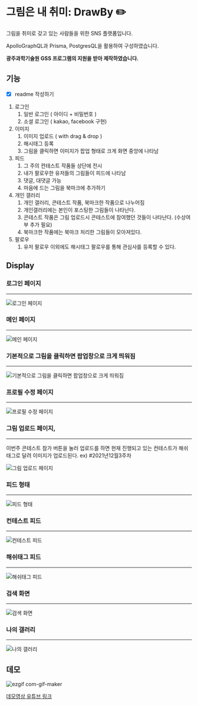 # **그림은 내 취미: DrawBy ✏️**

그림을 취미로 갖고 있는 사람들을 위한 SNS 플랫폼입니다.

ApolloGraphQL과 Prisma, PostgresQL을 활용하여 구성하였습니다.

**광주과학기술원 GSS 프로그램의 지원을 받아 제작하였습니다.**

## 기능
- [x] readme 작성하기
1. 로그인
   1. 일반 로그인 ( 아이디 + 비밀번호 )
   2. 소셜 로그인 ( kakao, facebook 구현)
2. 이미지
   1. 이미지 업로드 ( with drag & drop )
   2. 해시태그 등록
   3. 그림을 클릭하면 이미지가 팝업 형태로 크게 화면 중앙에 나타남
3. 피드
   1. 그 주의 컨테스트 작품들 상단에 전시
   2. 내가 팔로우한 유저들의 그림들이 피드에 나타남
   3. 댓글, 대댓글 가능
   4. 마음에 드는 그림을 북마크에 추가하기
4. 개인 갤러리
   1. 개인 갤러리, 콘테스트 작품, 북마크한 작품으로 나누어짐
   2. 개인갤러리에는 본인이 포스팅한 그림들이 나타난다.
   3. 콘테스트 작품은 그림 업로드시 콘테스트에 참여했던 것들이 나타난다. (수상여부 추가 필요)
   4. 북마크한 작품에는 북마크 처리한 그림들이 모아져있다.
5. 팔로우
   1. 유저 팔로우 이외에도 해시태그 팔로우를 통해 관심사를 등록할 수 있다.

## Display

### 로그인 페이지

---

![로그인 페이지](./readmeImg/login.png)

### 메인 페이지

---

![메인 페이지](./readmeImg/mainFeed.png)

### 기본적으로 그림을 클릭하면 팝업창으로 크게 띄워짐

---

![기본적으로 그림을 클릭하면 팝업창으로 크게 띄워짐](./readmeImg/popupPage.png)

### 프로필 수정 페이지

---

![프로필 수정 페이지](./readmeImg/editprofile.png)

### 그림 업로드 페이지,

---

이번주 콘테스트 참가 버튼을 눌러 업로드를 하면 현재 진행되고 있는 컨테스트가 해쉬태그로 달려 이미지가 업로드된다. ex) #2021년12월3주차

![그림 업로드 페이지](./readmeImg/upload.png)

### 피드 형태

---

![피드 형태](./readmeImg/onefeed.png)

### 컨테스트 피드

---

![컨테스트 피드](./readmeImg/contest.png)

### 해쉬태그 피드

---

![해쉬태그 피드](./readmeImg/hashtagFeed.png)

### 검색 화면

---

![검색 화면](./readmeImg/search.png)

### 나의 갤러리

---

![나의 갤러리](./readmeImg/myGallery.png)

## 데모

![ezgif com-gif-maker](https://user-images.githubusercontent.com/78997057/146676130-dabdac69-bc30-42a7-b9b3-fee17eb283bd.gif)

[데모영상 유튜브 링크](https://www.youtube.com/watch?v=QNHwLSS_c7A)
